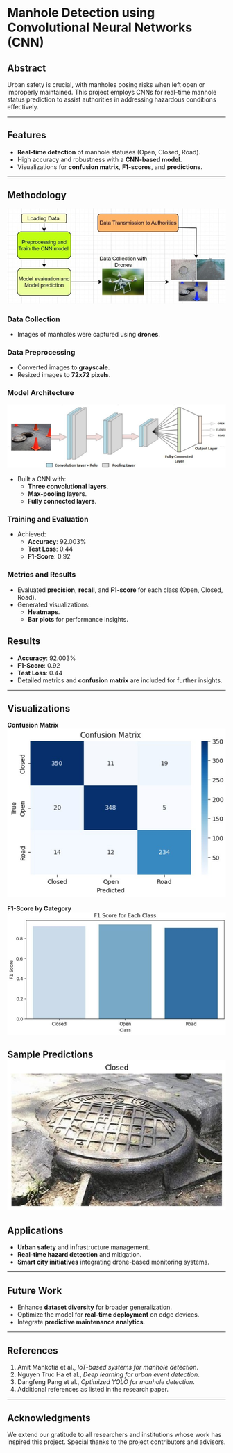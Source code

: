 # Manhole Detection using Convolutional Neural Networks (CNN)

## Abstract
Urban safety is crucial, with manholes posing risks when left open or improperly maintained. This project employs CNNs for real-time manhole status prediction to assist authorities in addressing hazardous conditions effectively.

---

## Features
- **Real-time detection** of manhole statuses (Open, Closed, Road).
- High accuracy and robustness with a **CNN-based model**.
- Visualizations for **confusion matrix**, **F1-scores**, and **predictions**.

---

## Methodology

![Image Description](Manhole%20detection/dd.jpg)

### Data Collection
- Images of manholes were captured using **drones**.

### Data Preprocessing
- Converted images to **grayscale**.
- Resized images to **72x72 pixels**.

### Model Architecture

![Image Description](Manhole%20detection/architecture.jpg)
- Built a CNN with:
  - **Three convolutional layers**.
  - **Max-pooling layers**.
  - **Fully connected layers**.

### Training and Evaluation
- Achieved:
  - **Accuracy**: 92.003%
  - **Test Loss**: 0.44
  - **F1-Score**: 0.92

### Metrics and Results
- Evaluated **precision**, **recall**, and **F1-score** for each class (Open, Closed, Road).
- Generated visualizations:
  - **Heatmaps**.
  - **Bar plots** for performance insights.

## Results
- **Accuracy**: 92.003%
- **F1-Score**: 0.92
- **Test Loss**: 0.44
- Detailed metrics and **confusion matrix** are included for further insights.

---

## Visualizations

**Confusion Matrix**  
![Image Description](confusionmatrix.jpg)  

**F1-Score by Category**  
![Image Description](f1score.jpg)  

**Sample Predictions**  
![Image Description](predict.jpg)  
---

## Applications
- **Urban safety** and infrastructure management.
- **Real-time hazard detection** and mitigation.
- **Smart city initiatives** integrating drone-based monitoring systems.

---

## Future Work
- Enhance **dataset diversity** for broader generalization.
- Optimize the model for **real-time deployment** on edge devices.
- Integrate **predictive maintenance analytics**.

---

## References
1. Amit Mankotia et al., *IoT-based systems for manhole detection*.
2. Nguyen Truc Ha et al., *Deep learning for urban event detection*.
3. Dangfeng Pang et al., *Optimized YOLO for manhole detection*.
4. Additional references as listed in the research paper.

---

## Acknowledgments
We extend our gratitude to all researchers and institutions whose work has inspired this project. Special thanks to the project contributors and advisors.
